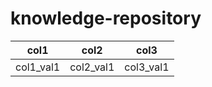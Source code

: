 # knowledge-repository

| col1 | col2 | col3 |
| --- | --- | --- |
| col1_val1 | col2_val1 | col3_val1 |
